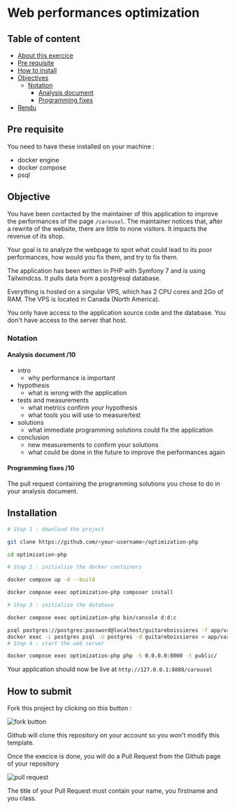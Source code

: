 # Web performances optimization <!-- omit in toc -->

## Table of content <!-- omit in toc -->

- [About this exercice](#about-this-exercice)
- [Pre requisite](#pre-requisite)
- [How to install](#how-to-install)
- [Objectives](#objectives)
  - [Notation](#notation)
    - [Analysis document](#analysis-document-10)
    - [Programming fixes](#programming-fixes-10)
- [Rendu](#rendu)

## Pre requisite

You need to have these installed on your machine :

- docker engine
- docker compose
- psql

## Objective

You have been contacted by the maintainer of this application to improve the performances of the page `/carousel`. The maintainer notices that, after a rewrite of the website, there are little to none visitors. It impacts the revenue of its shop.

Your goal is to analyze the webpage to spot what could lead to its poor performances, how would you fix them, and try to fix them.

The application has been written in PHP with Symfony 7 and is using Tailwindcss. It pulls data from a postgresql database.

Everything is hosted on a singular VPS, which has 2 CPU cores and 2Go of RAM. The VPS is located in Canada (North America).

You only have access to the application source code and the database. You don't have access to the server that host.

### Notation

#### Analysis document /10

- intro
  - why performance is important
- hypothesis
  - what is wrong with the application
- tests and measurements
  - what metrics confirm your hypothesis
  - what tools you will use to measure/test
- solutions
  - what immediate programming solutions could fix the application
- conclusion
  - new measurements to confirm your solutions
  - what could be done in the future to improve the performances again

#### Programming fixes /10

The pull request containing the programming solutions you chose to do in your analysis document. 

## Installation

```bash
# Step 1 : download the project

git clone https://github.com/<your-username>/optimization-php

cd optimization-php

# Step 2 : initialize the docker containers

docker compose up -d --build

docker compose exec optimization-php composer install

# Step 3 : initialize the database

docker compose exec optimization-php bin/console d:d:c

psql postgres://postgres:password@localhost/guitareboissieres -f app/var/db.sql
docker exec -i postgres psql -U postgres -d guitareboissieres < app/var/db.sql
# Step 4 : start the web server

docker compose exec optimization-php php -S 0.0.0.0:8000 -t public/
```

Your application should now be live at `http://127.0.0.1:8888/carousel`

## How to submit

Fork this project by clicking on this button :

![fork button](assets/fork.png)

Github will clone this repository on your account so you won't modify this template.

Once the execice is done, you will do a Pull Request from the Github page of your repository

![pull request](assets/PR.png)

The title of your Pull Request must contain your name, you firstname and you class.
